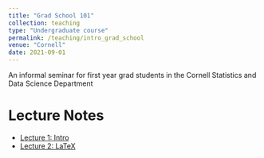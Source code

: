 ```yaml
---
title: "Grad School 101"
collection: teaching
type: "Undergraduate course"
permalink: /teaching/intro_grad_school
venue: "Cornell"
date: 2021-09-01
---
```

An informal seminar for first year grad students in the Cornell Statistics and Data Science Department


Lecture Notes
======
+ [Lecture 1: Intro](https://ysamwang.github.io/files/courses/intro_grad/session1.pdf)
+ [Lecture 2: LaTeX](https://ysamwang.github.io/files/courses/intro_grad/lectures/session2.pdf)

